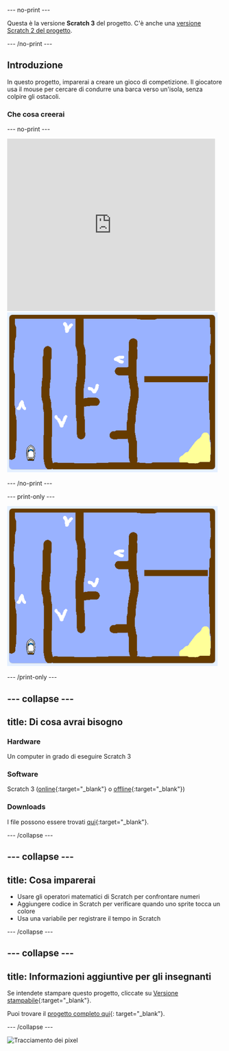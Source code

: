 --- no-print ---

Questa è la versione **Scratch 3** del progetto. C'è anche una [versione Scratch 2 del progetto](https://projects.raspberrypi.org/it-IT/projects/boat-race-scratch2).

--- /no-print ---

## Introduzione

In questo progetto, imparerai a creare un gioco di competizione. Il giocatore usa il mouse per cercare di condurre una barca verso un'isola, senza colpire gli ostacoli.

### Che cosa creerai

--- no-print ---

<div class="scratch-preview">
  <iframe allowtransparency="true" width="485" height="402" src="https://scratch.mit.edu/projects/embed/388572142/?autostart=false" frameborder="0" scrolling="no"></iframe>
  <img src="images/boat_race_demo.png">
</div>

--- /no-print ---

--- print-only ---

![Demo della corsa in barca](images/boat_race_demo.png)

--- /print-only ---

--- collapse ---
---
title: Di cosa avrai bisogno
---
### Hardware

Un computer in grado di eseguire Scratch 3

### Software

Scratch 3 ([online](https://rpf.io/scratchon){:target="_blank"} o [offline](https://rpf.io/scratchoff){:target="_blank"})

### Downloads

I file possono essere trovati [qui](http://rpf.io/p/it-IT/boat-race-go){:target="_blank"}.

--- /collapse ---

--- collapse ---
---
title: Cosa imparerai
---
- Usare gli operatori matematici di Scratch per confrontare numeri
- Aggiungere codice in Scratch per verificare quando uno sprite tocca un colore
- Usa una variabile per registrare il tempo in Scratch

--- /collapse ---

--- collapse ---
---
title: Informazioni aggiuntive per gli insegnanti
---
Se intendete stampare questo progetto, cliccate su [Versione stampabile](https://projects.raspberrypi.org/it-IT/projects/boat-race/print){:target="_blank"}.

Puoi trovare il [progetto completo qui](http://rpf.io/p/it-IT/boat-race-get){: target="_blank"}.

--- /collapse ---

![Tracciamento dei pixel](https://code.org/api/hour/begin_codeclub_boatrace.png)